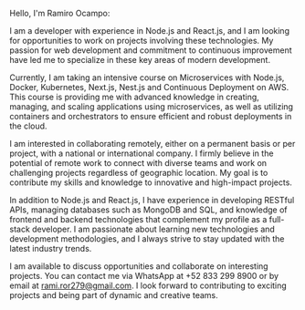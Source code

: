 Hello, I'm Ramiro Ocampo:

I am a developer with experience in Node.js and React.js, and I am looking for opportunities to work on projects involving these technologies. My passion for web development and commitment to continuous improvement have led me to specialize in these key areas of modern development.

Currently, I am taking an intensive course on Microservices with Node.js, Docker, Kubernetes, Next.js, Nest.js and Continuous Deployment on AWS. This course is providing me with advanced knowledge in creating, managing, and scaling applications using microservices, as well as utilizing containers and orchestrators to ensure efficient and robust deployments in the cloud.

I am interested in collaborating remotely, either on a permanent basis or per project, with a national or international company. I firmly believe in the potential of remote work to connect with diverse teams and work on challenging projects regardless of geographic location. My goal is to contribute my skills and knowledge to innovative and high-impact projects.

In addition to Node.js and React.js, I have experience in developing RESTful APIs, managing databases such as MongoDB and SQL, and knowledge of frontend and backend technologies that complement my profile as a full-stack developer. I am passionate about learning new technologies and development methodologies, and I always strive to stay updated with the latest industry trends.

I am available to discuss opportunities and collaborate on interesting projects. You can contact me via WhatsApp at +52 833 299 8900 or by email at rami.ror279@gmail.com. I look forward to contributing to exciting projects and being part of dynamic and creative teams.
